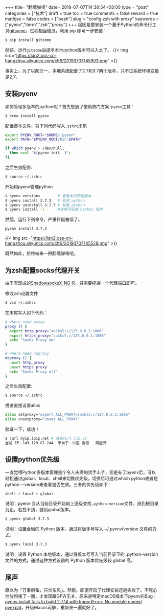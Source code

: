 +++
title= "翻墙弹椅"
date= 2019-07-07T14:38:34+08:00
type = "post"
categories = ["技术"]
draft = true
toc = true
comments = false
reward = true
mathjax = false
codes = ["bash"]
slug = "config zsh with proxy"
keywords = ["pyenv","iterm","zsh","proxy"]
+++
起因是要安装一个基于Python的命令行工具[gitsome](https://github.com/donnemartin/gitsome)。过程相当傻瓜，利用 pip 即可一步安装：
```bash
$ pip install gitsome
```
然鹅，运行`gitsome`后提示本地python版本可以入土了。
{{< img src="https://ian2.oss-cn-hangzhou.aliyuncs.com/clt6/20190707145903.png" >}}

事实上，为了以防万一，本地系统配备了2.7和3.7两个版本，只不过系统环境变量是2.7。
<!--more-->
## 安装pyenv
如何管理多版本的python呢？首先想到了借助热门方案-`pyenv`工具：
```bash
$ brew install pyenv
```
配置脚本文件，将下列代码写入`.zshrc`末尾
```bash
export PYENV_ROOT="$HOME/.pyenv"
export PATH="$PYENV_ROOT/bin:$PATH"

if which pyenv > /dev/null;
  then eval "$(pyenv init -)";
fi
```
之后生效配置:
```bash
$ source ~/.zshrc
```
开始用pyenv管理python
```bash
$ pyenv versions        # 查看本机安装版本
$ pyenv install 3.7.3   # 安装 python
$ pyenv uninstall 3.7.3 # 卸载 python
$ pyenv install -l      #查看可安装 Python 版本
```

然鹅，运行下列命令，严重怀疑被墙了。
```bash
pyenv install 3.7.3
```
{{< img src="https://ian2.oss-cn-hangzhou.aliyuncs.com/clt6/20190707145528.png" >}}

既然如此，给终端来一把翻墙弹椅吧。

## 为zsh配置socks代理开关
由于有现成的[ShadowsocksX-NG-R](https://github.com/wzdnzd/ShadowsocksX-NG-R)，只需要挖掘一个代理端口即可。

修改zsh设置文件
```bash
$ vim ~/.zshrc
```

在末尾写入如下代码：
```bash
# where need proxy
proxy () {
  export http_proxy="socks5://127.0.0.1:1086"
  export https_proxy="socks5://127.0.0.1:1086"
  echo "Socks Proxy on"
}

# where need noproxy
noproxy () {
  unset http_proxy
  unset https_proxy
  echo "Socks Proxy off"
}
```
之后生效配置:
```bash
$ source ~/.zshrc
```
或者直接设置alias
```bash
alias setproxy="export ALL_PROXY=socks5://127.0.0.1:1086"
alias unsetproxy="unset ALL_PROXY"
```

验证一下，成功！
```bash
$ curl myip.ipip.net # 或者curl cip.cc
当前 IP：149.129.87.244  来自于：中国 香港   阿里云
```

## 设置python优先级

一直觉得Python多版本管理是个令人头痛的烫手山芋，但是有了pyenv后，可以轻松通过global、local、shell来切换优先级。切换后可通过which python或者是python --version来查看是否生效。三者的优先级如下：

```bash
shell > local > global
```
说明：pyenv 会从当前目录开始向上逐级查找`.python-version`文件，直到根目录为止。若找不到，就用global版本。

```bash
$ pyenv global 3.7.3
```
说明：设置全局的 Python 版本，通过将版本号写入 ~/.pyenv/version 文件的方式。

```bash
$ pyenv local 3.7.3
```
说明：设置 Python 本地版本，通过将版本号写入当前目录下的 .python-version 文件的方式。通过这种方式设置的 Python 版本优先级较 global 高。

## 尾声

原以为「万事俱备，只欠东风」。然鹅，即便开启了代理安装还是失败了。不死心地放狗搜了一圈，才发现跟GFW无关，原来是特定macOS版本下pyenv的Bug：[pyenv install fails to build 2.7.14 with ImportError: No module named pyexpat](https://github.com/pyenv/pyenv/issues/1066)，升级Macos可解，重新来一遍就好了。
